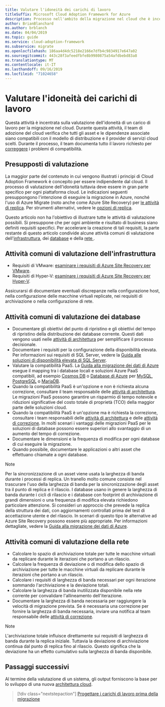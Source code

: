 ```yaml
---
title: Valutare l'idoneità dei carichi di lavoro
titleSuffix: Microsoft Cloud Adoption Framework for Azure
description: Processo nell'ambito della migrazione nel cloud che è incentrato sulle attività di migrazione dei carichi di lavoro nel cloud.
author: BrianBlanchard
ms.author: brblanch
ms.date: 04/04/2019
ms.topic: guide
ms.service: cloud-adoption-framework
ms.subservice: migrate
ms.openlocfilehash: 186aa4d4dc5218e2166e7dfb4c9834917e647a02
ms.sourcegitcommit: 443c28f3afeedfbfe8b9980875a54afdbebd83a8
ms.translationtype: MT
ms.contentlocale: it-IT
ms.lasthandoff: 09/16/2019
ms.locfileid: "71024658"
---
```

# <a name="evaluate-workload-readiness"></a>Valutare l'idoneità dei carichi di lavoro

Questa attività è incentrata sulla valutazione dell'idoneità di un carico di lavoro per la migrazione nel cloud. Durante questa attività, il team di adozione del cloud verifica che tutti gli asset e le dipendenze associate siano compatibili con il modello di distribuzione e il provider di servizi cloud scelti. Durante il processo, il team documenta tutto il lavoro richiesto per [correggere](../migrate/remediate.md) i problemi di compatibilità.

## <a name="evaluation-assumptions"></a>Presupposti di valutazione

La maggior parte del contenuto in cui vengono illustrati i principi di Cloud Adoption Framework è concepito per essere indipendente dal cloud. Il processo di valutazione dell'idoneità tuttavia deve essere in gran parte specifico per ogni piattaforma cloud. Le indicazioni seguenti presuppongono l'intenzione di eseguire la migrazione in Azure, nonché l'uso di Azure Migrate (noto anche come Azure Site Recovery) per [le attività di replica](../migrate/replicate.md). Per strumenti alternativi, vedere le [opzioni di replica](../migrate/replicate-options.md).

Questo articolo non ha l'obiettivo di illustrare tutte le attività di valutazione possibili. Si presuppone che per ogni ambiente e risultato di business siano definiti requisiti specifici. Per accelerare la creazione di tali requisiti, la parte restante di questo articolo condivide alcune attività comuni di valutazione dell'[infrastruttura](#common-infrastructure-evaluation-activities), dei [database](#common-database-evaluation-activities) e della [rete ](#common-network-evaluation-activities).

## <a name="common-infrastructure-evaluation-activities"></a>Attività comuni di valutazione dell'infrastruttura

- Requisiti di VMware: [esaminare i requisiti di Azure Site Recovery per VMware](https://docs.microsoft.com/azure/site-recovery/vmware-physical-azure-support-matrix).
- Requisiti di Hyper-V: [esaminare i requisiti di Azure Site Recovery per Hyper-V](https://docs.microsoft.com/azure/site-recovery/hyper-v-azure-support-matrix).

Assicurarsi di documentare eventuali discrepanze nella configurazione host, nella configurazione delle macchine virtuali replicate, nei requisiti di archiviazione o nella configurazione di rete.

## <a name="common-database-evaluation-activities"></a>Attività comuni di valutazione dei database

- Documentare gli obiettivi del punto di ripristino e gli obiettivi del tempo di ripristino della distribuzione dei database corrente. Questi dati vengono usati nelle [attività di architettura](./architect.md) per semplificare il processo decisionale.
- Documentare i requisiti per la configurazione della disponibilità elevata. Per informazioni sui requisiti di SQL Server, vedere la [Guida alle soluzioni di disponibilità elevata di SQL Server](https://docs.microsoft.com/sql/sql-server/failover-clusters/high-availability-solutions-sql-server).
- Valutare la compatibilità PaaS. La [Guida alla migrazione dei dati di Azure](https://datamigration.microsoft.com) esegue il mapping tra i database locali e soluzioni Azure PaaS compatibili, ad esempio [Cosmos DB](https://docs.microsoft.com/azure/cosmos-db) o [Database di Azure](https://docs.microsoft.com/azure/sql-database) per [MySQL](https://docs.microsoft.com/azure/mysql), [PostgreSQL](https://docs.microsoft.com/azure/postgresql) o [MariaDB](https://docs.microsoft.com/azure/mariadb).
- Quando la compatibilità PaaS è un'opzione e non è richiesta alcuna correzione, consultare il team responsabile delle [attività di architettura](./architect.md). Le migrazioni PaaS possono garantire un risparmio di tempo notevole e riduzioni significative del costo totale di proprietà (TCO) della maggior parte delle soluzioni cloud.
- Quando la compatibilità PaaS è un'opzione ma è richiesta la correzione, consultare i team responsabili delle [attività di architettura](./architect.md) e delle [attività di correzione](../migrate/remediate.md). In molti scenari i vantaggi delle migrazioni PaaS per le soluzioni di database possono essere superiori allo svantaggio di un aumento del tempo di correzione.
- Documentare le dimensioni e la frequenza di modifica per ogni database di cui eseguire la migrazione.
- Quando possibile, documentare le applicazioni o altri asset che effettuano chiamate a ogni database.

> [!NOTE]
> Per la sincronizzazione di un asset viene usata la larghezza di banda durante i processi di replica. Un tranello molto comune consiste nel trascurare l'uso della larghezza di banda per la sincronizzazione degli asset tra il punto di replica e il rilascio. I database usano in genere la larghezza di banda durante i cicli di rilascio e i database con footprint di archiviazione di grandi dimensioni o una frequenza di modifica elevata richiedono particolare attenzione. Si consideri un approccio che prevede la replica della struttura dei dati, con aggiornamenti controllati prima del test di accettazione utente e del rilascio. In scenari di questo tipo le alternative ad Azure Site Recovery possono essere più appropriate. Per informazioni dettagliate, vedere la [Guida alla migrazione dei dati di Azure](https://datamigration.microsoft.com).

## <a name="common-network-evaluation-activities"></a>Attività comuni di valutazione della rete

- Calcolare lo spazio di archiviazione totale per tutte le macchine virtuali da replicare durante le iterazioni che portano a un rilascio.
- Calcolare la frequenza di deviazione o di modifica dello spazio di archiviazione per tutte le macchine virtuali da replicare durante le iterazioni che portano a un rilascio.
- Calcolare i requisiti di larghezza di banda necessari per ogni iterazione sommando l'archiviazione e la deviazione totali.
- Calcolare la larghezza di banda inutilizzata disponibile nella rete corrente per convalidare l'allineamento dell'iterazione.
- Documentare la larghezza di banda necessaria per raggiungere la velocità di migrazione prevista. Se è necessaria una correzione per fornire la larghezza di banda necessaria, inviare una notifica al team responsabile delle [attività di correzione](../migrate/remediate.md).

> [!NOTE]
> L'archiviazione totale influisce direttamente sui requisiti di larghezza di banda durante la replica iniziale. Tuttavia la deviazione di archiviazione continua dal punto di replica fino al rilascio. Questo significa che la deviazione ha un effetto cumulativo sulla larghezza di banda disponibile.

## <a name="next-steps"></a>Passaggi successivi

Al termine della valutazione di un sistema, gli output forniscono la base per lo sviluppo di una nuova [architettura cloud](./architect.md).

> [!div class="nextstepaction"]
> [Progettare i carichi di lavoro prima della migrazione](./architect.md)
